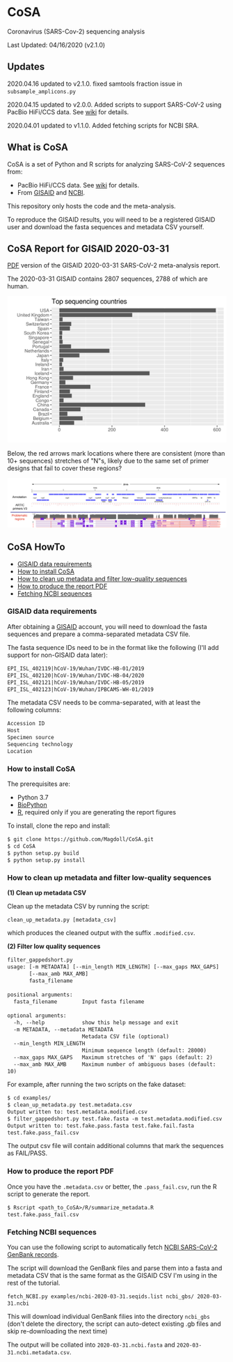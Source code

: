 # CoSA
Coronavirus (SARS-Cov-2) sequencing analysis

Last Updated: 04/16/2020 (v2.1.0)   

## Updates

2020.04.16 updated to v2.1.0. fixed samtools fraction issue in `subsample_amplicons.py`

2020.04.15 updated to v2.0.0. Added scripts to support SARS-CoV-2 using PacBio HiFi/CCS data. See [wiki](https://github.com/Magdoll/CoSA/wiki) for details.

2020.04.01 updated to v1.1.0. Added fetching scripts for NCBI SRA.


## What is CoSA

CoSA is a set of Python and R scripts for analyzing SARS-CoV-2 sequences from:

* PacBio HiFi/CCS data.  See [wiki](https://github.com/Magdoll/CoSA/wiki) for details.
* From [GISAID](http://gisaid.org/) and [NCBI](https://www.ncbi.nlm.nih.gov/genbank/sars-cov-2-seqs/#nucleotide-sequences). 

This repository only hosts the code and the meta-analysis. 

To reproduce the GISAID results, you will need to be a registered GISAID user and download the fasta sequences and metadata CSV yourself.

## CoSA Report for GISAID 2020-03-31

[PDF](https://www.dropbox.com/s/is9flnbpn637ijx/gisaid_metadata_report.pdf?dl=0) version of the GISAID 2020-03-31 SARS-CoV-2 meta-analysis report.

The 2020-03-31 GISAID contains 2807 sequences, 2788 of which are human. 

![](https://github.com/Magdoll/CoSA/blob/master/latest_report/Rplot.top_country.png)

Below, the red arrows mark locations where there are consistent (more than 10+ sequences) stretches of "N"s, 
likely due to the same set of primer designs that fail to cover these regions?

![](https://github.com/Magdoll/CoSA/blob/master/latest_report/Screenshot%202020-04-01%2011.15.39.png)

## CoSA HowTo

* <a href="#req">GISAID data requirements</a>
* <a href="#install">How to install CoSA</a>
* <a href="#filter">How to clean up metadata and filter low-quality sequences</a>
* <a href="#report">How to produce the report PDF</a>
* <a href="#ncbi">Fetching NCBI sequences</a>

<a name="req"/>

### GISAID data requirements

After obtaining a [GISAID](http://gisaid.org/) account, you will need to 
download the fasta sequences and prepare a comma-separated metadata CSV file.

The fasta sequence IDs need to be in the format like the following (I'll add support for non-GISAID data later):
```
EPI_ISL_402119|hCoV-19/Wuhan/IVDC-HB-01/2019
EPI_ISL_402120|hCoV-19/Wuhan/IVDC-HB-04/2020
EPI_ISL_402121|hCoV-19/Wuhan/IVDC-HB-05/2019
EPI_ISL_402123|hCoV-19/Wuhan/IPBCAMS-WH-01/2019
```

The metadata CSV needs to be comma-separated, with at least the following columns:
```
Accession ID
Host
Specimen source
Sequencing technology
Location
```

<a name="install"/>

### How to install CoSA

The prerequisites are:
* Python 3.7
* [BioPython](https://biopython.org/)
* [R](https://www.r-project.org/), required only if you are generating the report figures

To install, clone the repo and install:

```
$ git clone https://github.com/Magdoll/CoSA.git
$ cd CoSA
$ python setup.py build
$ python setup.py install
```

<a name="filter"/>

### How to clean up metadata and filter low-quality sequences

**(1) Clean up metadata CSV**

Clean up the metadata CSV by running the script:
```
clean_up_metadata.py [metadata_csv]
```

which produces the cleaned output with the suffix `.modified.csv`.

**(2) Filter low quality sequences**

```
filter_gappedshort.py 
usage: [-m METADATA] [--min_length MIN_LENGTH] [--max_gaps MAX_GAPS]
       [--max_amb MAX_AMB]
       fasta_filename

positional arguments:
  fasta_filename        Input fasta filename

optional arguments:
  -h, --help            show this help message and exit
  -m METADATA, --metadata METADATA
                        Metadata CSV file (optional)
  --min_length MIN_LENGTH
                        Minimum sequence length (default: 28000)
  --max_gaps MAX_GAPS   Maximum stretches of 'N' gaps (default: 2)
  --max_amb MAX_AMB     Maximum number of ambiguous bases (default: 10)
```

For example, after running the two scripts on the fake dataset:

```
$ cd examples/
$ clean_up_metadata.py test.metadata.csv 
Output written to: test.metadata.modified.csv
$ filter_gappedshort.py test.fake.fasta -m test.metadata.modified.csv 
Output written to: test.fake.pass.fasta test.fake.fail.fasta test.fake.pass_fail.csv
``` 

The output csv file will contain additional columns that mark the sequences as FAIL/PASS.

<a name="report"/>
 
### How to produce the report PDF

Once you have the `.metadata.csv` or better, the `.pass_fail.csv`, run the R script to generate the report.

```
$ Rscript <path_to_CoSA>/R/summarize_metadata.R test.fake.pass_fail.csv
```

<a name="ncbi"/>

### Fetching NCBI sequences

You can use the following script to automatically fetch 
[NCBI SARS-CoV-2 GenBank records](https://www.ncbi.nlm.nih.gov/genbank/sars-cov-2-seqs/#nucleotide-sequences). 

The script will download the GenBank files and parse them into a fasta and 
metadata CSV that is the same format as the GISAID CSV I'm using in the rest of the tutorial.

```
fetch_NCBI.py examples/ncbi-2020-03-31.seqids.list ncbi_gbs/ 2020-03-31.ncbi
```

This will download individual GenBank filies into the directory `ncbi_gbs` 
(don't delete the directory, the script can auto-detect existing .gb files and skip re-downloading the next time)

The output will be collated into `2020-03-31.ncbi.fasta` and `2020-03-31.ncbi.metadata.csv`.
